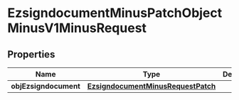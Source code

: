 
# EzsigndocumentMinusPatchObjectMinusV1MinusRequest

## Properties
Name | Type | Description | Notes
------------ | ------------- | ------------- | -------------
**objEzsigndocument** | [**EzsigndocumentMinusRequestPatch**](EzsigndocumentMinusRequestPatch.md) |  | 




